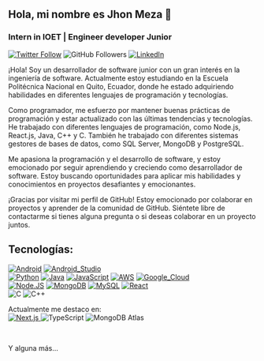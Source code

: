 
## Hola, mi nombre es Jhon Meza 👋

### Intern in IOET | Engineer developer Junior


[![Twitter Follow](https://img.shields.io/twitter/follow/JhonMG07?style=social)](https://twitter.com/JhonMeza07)
![GitHub Followers](https://img.shields.io/github/followers/JhonMG07?style=social)
[![LinkedIn](https://img.shields.io/badge/LinkedIn-Profile-blue)](https://www.linkedin.com/in/jhon-meza07/)

¡Hola! Soy un desarrollador de software junior con un gran interés en la ingeniería de software. Actualmente estoy estudiando en la Escuela Politécnica Nacional en Quito, Ecuador, donde he estado adquiriendo habilidades en diferentes lenguajes de programación y tecnologías.

Como programador, me esfuerzo por mantener buenas prácticas de programación y estar actualizado con las últimas tendencias y tecnologías. He trabajado con diferentes lenguajes de programación, como Node.js, React.js, Java, C++ y C. También he trabajado con diferentes sistemas gestores de bases de datos, como SQL Server, MongoDB y PostgreSQL.

Me apasiona la programación y el desarrollo de software, y estoy emocionado por seguir aprendiendo y creciendo como desarrollador de software. Estoy buscando oportunidades para aplicar mis habilidades y conocimientos en proyectos desafiantes y emocionantes.

¡Gracias por visitar mi perfil de GitHub! Estoy emocionado por colaborar en proyectos y aprender de la comunidad de GitHub. Siéntete libre de contactarme si tienes alguna pregunta o si deseas colaborar en un proyecto juntos.

## Tecnologías:
[![Android](https://img.shields.io/badge/Android-3DDC84?style=for-the-badge&logo=android&logoColor=white&labelColor=101010)]()
[![Android_Studio](https://img.shields.io/badge/Android_Studio-3DDC84?style=for-the-badge&logo=android-studio&logoColor=white&labelColor=101010)]()
</br>
[![Python](https://img.shields.io/badge/Python-yellow?style=for-the-badge&logo=python&logoColor=white&labelColor=101010)]()
[![Java](https://img.shields.io/badge/Java-007396?style=for-the-badge&logo=java&logoColor=white&labelColor=101010)]()
[![JavaScript](https://img.shields.io/badge/JavaScript-F7DF1E?style=for-the-badge&logo=javascript&logoColor=white&labelColor=101010)]()
[![AWS](https://img.shields.io/badge/AWS-232F3E?style=for-the-badge&logo=amazon-aws&logoColor=white&labelColor=101010)]()
[![Google_Cloud](https://img.shields.io/badge/Google_Cloud-4285F4?style=for-the-badge&logo=googlecloud&logoColor=white&labelColor=101010)]()
</br>
[![Node.JS](https://img.shields.io/badge/Node.JS-339933?style=for-the-badge&logo=node.js&logoColor=white&labelColor=101010)]()
[![MongoDB](https://img.shields.io/badge/MongoDB-47A248?style=for-the-badge&logo=mongodb&logoColor=white&labelColor=101010)]()
[![MySQL](https://img.shields.io/badge/MySQL-4479A1?style=for-the-badge&logo=mysql&logoColor=white&labelColor=101010)]()
[![React](https://img.shields.io/badge/React-61DAFB?style=for-the-badge&logo=react&logoColor=white&labelColor=101010)]()<br>
![C](https://img.shields.io/badge/-C-A8B9CC?style=for-the-badge&logo=c&logoColor=white)
![C++](https://img.shields.io/badge/-C++-00599C?style=for-the-badge&logo=c%2B%2B&logoColor=white&labelColor=555555)

Actualmente me destaco en:<br>
[![Next.js](https://img.shields.io/badge/Next.js-000000?style=for-the-badge&logo=next.js&logoColor=white&labelColor=101010) ]()
![TypeScript](https://img.shields.io/badge/-TypeScript-007ACC?style=for-the-badge&logo=typescript&logoColor=white)
![MongoDB Atlas](https://img.shields.io/badge/-MongoDB%20Atlas-47A248?style=for-the-badge&logo=mongodb&logoColor=white)


</br>

Y alguna más...



